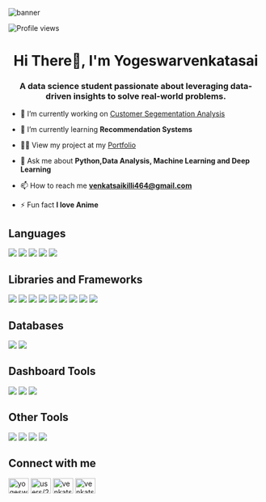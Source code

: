 ![banner](https://github.com/464venkatsai/464venkatsai/assets/112299999/b549776c-cedc-4611-b41a-a9d75cbbe67f)


<p align="left">
  <img src="https://komarev.com/ghpvc/?username=464venkatsai&label=Profile%20views&color=brightgreen&style=for-the-badge" alt="Profile views" />
</p>

<h1 align="center">Hi There👋, I'm Yogeswarvenkatasai</h1>
<h3 align="center">A data science student passionate about leveraging data-driven insights to solve real-world problems.</h3>

- 🔭 I’m currently working on [Customer Segementation Analysis](https://github.com/464venkatsai/CustomerSegmentationAnalysis)

- 🌱 I’m currently learning **Recommendation Systems**

- 👨‍💻 View my project at my [Portfolio](https://464venkatsai.github.io/portfolio/)

- 💬 Ask me about **Python,Data Analysis, Machine Learning and Deep Learning**

- 📫 How to reach me **venkatsaikilli464@gmail.com**

- ⚡ Fun fact **I love Anime**
## Languages
<img src="https://img.shields.io/badge/Python-f5e642?style=flat&logo=python&logoColor=white">    <img src = "https://img.shields.io/badge/-HTML-E34F26?style=flat&logo=html5&logoColor=white">    <img src = "https://img.shields.io/badge/-CSS-1572B6?style=flat&logo=css3&logoColor=white">     <img src="https://img.shields.io/badge/-JavaScript-eed718?style=flat&logo=javascript&logoColor=ffffff">    <img src = "https://img.shields.io/badge/-Java-red?style=flat&logo=Java&logoColor=blue"> 

## Libraries and Frameworks
<img src="https://img.shields.io/badge/-Numpy-ffffff?style=flat&logo=Numpy&logoColor=4cc5f5">   <img src="https://img.shields.io/badge/-Pandas-000000?style=flat&logo=Pandas&logoColor=ffffff">    <img src="https://img.shields.io/badge/-Matplotlib-red?style=flat&logo=Matplotlib&logoColor=white">  <img src="https://img.shields.io/badge/-Seaborn-blue?style=flat&logo=Seaborn&logoColor=ffffff">    <img src="https://img.shields.io/badge/-Sklearn-white?style=flat&logo=Scikit-learn&logoColor=black"> <img src="https://img.shields.io/badge/-Tensorflow-white?style=flat&logo=tensorflow&logoColor=orange">
<img src="https://img.shields.io/badge/-Keras-red?style=flat&logo=keras&logoColor=white"> <img src="https://img.shields.io/badge/-NLTK-blue?style=flat&logo=NLTK&logoColor=white"> <img src = "https://img.shields.io/badge/-Flask-white?style=flat&logo=flask&logoColor=black"> 

## Databases
<img src="https://img.shields.io/badge/-MYSQL-blue?style=flat&logo=sql&logoColor=FFFFFF"> <img src="https://img.shields.io/badge/-MongoDB-4DB33D?style=flat&logo=mongodb&logoColor=FFFFFF">

## Dashboard Tools
<img src="http://img.shields.io/badge/-Excel-darkgreen?style=flat&logo=excel&logoColor=white"> <img src="http://img.shields.io/badge/-PowerBI-white?style=flat&logo=powerbi&logoColor=yellow"> <img src="http://img.shields.io/badge/-Tableau-white?style=flat&logo=tableau&logoColor=blue"> 
## Other Tools
<img src="http://img.shields.io/badge/-Git-F1502F?style=flat&logo=git&logoColor=FFFFFF"> <img src="http://img.shields.io/badge/-Github-000000?style=flat&logo=github&logoColor=FFFFFF"> <img src="http://img.shields.io/badge/-VS%20Code-007ACC?style=flat&logo=visual%20studio%20code&logoColor=white"> <img src="http://img.shields.io/badge/-Docker-white?style=flat&logo=Docker&logoColor=blue">

## Connect with me
<p align="left">
<a href="https://linkedin.com/in/yogeswar-venkatasai-726275235" target="blank"><img align="center" src="https://raw.githubusercontent.com/rahuldkjain/github-profile-readme-generator/master/src/images/icons/Social/linked-in-alt.svg" alt="yogeswar-venkatasai-726275235" height="30" width="40" /></a>
<a href="https://stackoverflow.com/users/users/20482810/venkat-sai" target="blank"><img align="center" src="https://raw.githubusercontent.com/rahuldkjain/github-profile-readme-generator/master/src/images/icons/Social/stack-overflow.svg" alt="users/20482810/venkat-sai" height="30" width="40" /></a>
<a href="https://kaggle.com/venkatsai464" target="blank"><img align="center" src="https://raw.githubusercontent.com/rahuldkjain/github-profile-readme-generator/master/src/images/icons/Social/kaggle.svg" alt="venkatsai464" height="30" width="40" /></a>
<a href="https://www.leetcode.com/venkatsaikilli464" target="blank"><img align="center" src="https://raw.githubusercontent.com/rahuldkjain/github-profile-readme-generator/master/src/images/icons/Social/leet-code.svg" alt="venkatsaikilli464" height="30" width="40" /></a>
</p>
